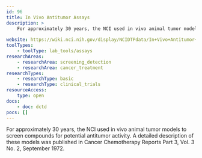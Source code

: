 ```yaml
---
id: 96
title: In Vivo Antitumor Assays
description: >
    For approximately 30 years, the NCI used in vivo animal tumor models to screen compounds for potential antitumor activity. A detailed description of these models was published in Cancer Chemotherapy Reports Part 3, Vol. 3 No. 2, September 1972.
    
website: https://wiki.nci.nih.gov/display/NCIDTPdata/In+Vivo+Antitumor+Assays
toolTypes:
    - toolType: lab_tools/assays
researchAreas:
    - researchArea: screening_detection
    - researchArea: cancer_treatment
researchTypes:
    - researchType: basic
    - researchType: clinical_trials
resourceAccess:
    type: open
docs:
    - doc: dctd
pocs: []        
---
```

For approximately 30 years, the NCI used in vivo animal tumor models to screen compounds for potential antitumor activity. A detailed description of these models was published in Cancer Chemotherapy Reports Part 3, Vol. 3 No. 2, September 1972.
